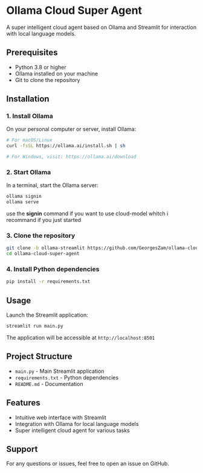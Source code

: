 # Ollama Cloud Super Agent

A super intelligent cloud agent based on Ollama and Streamlit for interaction with local language models.

## Prerequisites

- Python 3.8 or higher
- Ollama installed on your machine
- Git to clone the repository

## Installation

### 1. Install Ollama

On your personal computer or server, install Ollama:

```bash
# For macOS/Linux
curl -fsSL https://ollama.ai/install.sh | sh

# For Windows, visit: https://ollama.ai/download
```

### 2. Start Ollama

In a terminal, start the Ollama server:

```bash
ollama signin
ollama serve
```
use the **signin** command if you want to use cloud-model whitch i recommand if you just started 

### 3. Clone the repository

```bash
git clone -b ollama-streamlit https://github.com/GeorgesZam/ollama-cloud-super-agent.git
cd ollama-cloud-super-agent
```

### 4. Install Python dependencies

```bash
pip install -r requirements.txt
```

## Usage

Launch the Streamlit application:

```bash
streamlit run main.py
```

The application will be accessible at `http://localhost:8501`

## Project Structure

- `main.py` - Main Streamlit application
- `requirements.txt` - Python dependencies
- `README.md` - Documentation

## Features

- Intuitive web interface with Streamlit
- Integration with Ollama for local language models
- Super intelligent cloud agent for various tasks

## Support

For any questions or issues, feel free to open an issue on GitHub.




